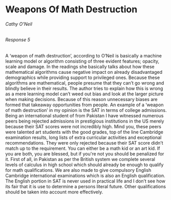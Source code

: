 # Weapons Of Math Destruction

###### Cathy O'Neil
###### Response 5

A ‘weapon of math destruction’, according to O’Neil is basically a machine learning model or algorithm consisting of three evident features; opacity, scale and damage. In the readings she basically talks about how these mathematical algorithms cause negative impact on already disadvantaged demographics while providing support to privileged ones. Because these algorithms are mathematical, people presume that they can’t go wrong and blindly believe in their results. The author tries to explain how this is wrong as a mere learning model can’t weed out bias and look at the larger picture when making decisions. Because of this reason unnecessary biases are formed that takeaway opportunities from people.
An example of a ‘weapon of math destruction’ in my opinion is the SAT in terms of college admissions. Being an international student of from Pakistan I have witnessed numerous peers being rejected admissions in prestigious institutions in the US merely because their SAT scores were not incredibly high. Mind you, these peers were talented art students with the good grades, top of the line  Cambridge examination results, long lists of extra curricular activities and exceptional recommendations. They were only rejected because their SAT score didn’t match up to the requirement. You can either be a math kid or an art kid. If you are both, you are blessed, but if you're not you should be penalized for it.
First of all, in Pakistan as per the British system  we complete several levels of calculus in high school which should already be enough to qualify for math qualifications. We are also made to give compulsory English Cambridge international examinations which is also an English qualification. The English portion in SAT is never used in practical life and I don’t see how its fair that it is use to determine a persons literal future. Other qualifications should be taken into account more effectively.

